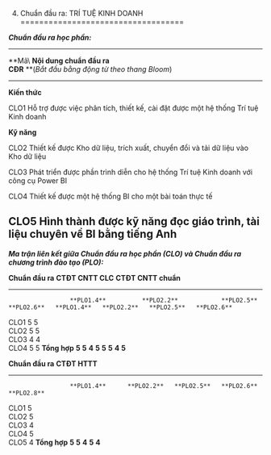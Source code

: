 4. Chuẩn đầu ra: TRÍ TUỆ KINH DOANH
===================================

***Chuẩn đầu ra học phần:***

  ------------------------------------------------------------------------------------------------------
  **Mã\           **Nội dung chuẩn đầu ra\
  CĐR**           **(*Bắt đầu bằng động từ theo thang Bloom*)
  --------------- --------------------------------------------------------------------------------------
  **Kiến thức**   

  CLO1            Hỗ trợ được việc phân tích, thiết kế, cài đặt được một hệ thống Trí tuệ Kinh doanh

  **Kỹ năng**     

  CLO2            Thiết kế được Kho dữ liệu, trích xuất, chuyển đổi và tải dữ liệu vào Kho dữ liệu

  CLO3            Phát triển được phần trình diễn cho hệ thống Trí tuệ Kinh doanh với công cụ Power BI

  CLO4            Thiết kế được một hệ thống BI cho một bài toán thực tế

  CLO5            Hình thành được kỹ năng đọc giáo trình, tài liệu chuyên về BI bằng tiếng Anh
  ------------------------------------------------------------------------------------------------------

***Ma trận liên kết giữa Chuẩn đầu ra học phần (CLO) và Chuẩn đầu ra
chương trình đào tạo (PLO):***

  **Chuẩn đầu ra**   **CTĐT CNTT CLC**   **CTĐT CNTT chuẩn**                                                                    
  ------------------ ------------------- --------------------- ------------ ------------ ------------ ------------ ------------ ------------
                     **PLO1.4**          **PLO2.2**            **PLO2.5**   **PLO2.6**   **PLO1.4**   **PLO2.2**   **PLO2.5**   **PLO2.6**
  CLO1               5                                                                   5                                      
  CLO2                                   5                                                            5                         
  CLO3                                                         4                                                   4            
  CLO4                                                                      5                                                   5
  **Tổng hợp**       **5**               **5**                 **4**        **5**        **5**        **5**        **4**        **5**

  **Chuẩn đầu ra**   **CTĐT HTTT**                                          
  ------------------ --------------- ------------ ------------ ------------ ------------
                     **PLO1.4**      **PLO2.2**   **PLO2.5**   **PLO2.6**   **PLO2.8**
  CLO1               5                                                      
  CLO2                               5                                      
  CLO3                                            4                         
  CLO4                                                         5            
  CLO5                                                                      4
  **Tổng hợp**       **5**           **5**        **4**        **5**        **4**

